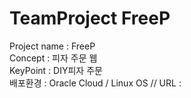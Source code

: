 # TeamProject FreeP
Project name : FreeP   
Concept : 피자 주문 웹   
KeyPoint : DIY피자 주문   
배포환경 : Oracle Cloud / Linux OS
// URL : 
